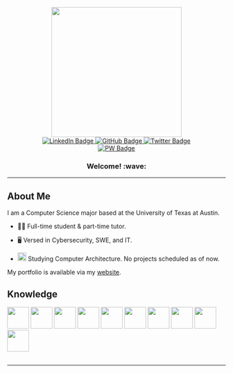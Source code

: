 <div id="header" align="center">
  <img src="https://media.giphy.com/media/k0ijJhqrUP4T2EvmJ1/giphy.gif" width="300">
</div>

<div id="badges" align="center">
  <a href="https://www.linkedin.com/in/jared-baron-panares-841046242">
    <img src="https://img.shields.io/badge/LinkedIn-blue?logo=linkedin&logoColor=white&style=plastic" alt="LinkedIn Badge">
  </a>
  <a href="https://github.com/Jarpiano">
    <img src="https://img.shields.io/badge/github-lightgrey?logo=github&logoColor=white&style=plastic" alt="GitHub Badge">
  </a>
  <a href="https://twitter.com/RealJarpiano">
    <img src="https://img.shields.io/badge/Twitter-blue?logo=twitter&logoColor=white&style=plastic" alt="Twitter Badge">
  </a>
  <br>
  <a href="https://jarpiano.github.io/">
    <img src="https://img.shields.io/badge/Visit%20My%20Site-blueviolet?logo=Hugo&&logoColor=white&style=plastic" alt="PW Badge">
  </a>
</div>

<h3 align="center"> Welcome! :wave: </h3>
<hr>

## About Me
I am a Computer Science major based at the University of Texas at Austin.

- :student: Full-time student & part-time tutor.

- :desktop_computer: Versed in Cybersecurity, SWE, and IT.

- <img src="https://cdn.jsdelivr.net/gh/devicons/devicon@latest/icons/vscode/vscode-original.svg" width="20" /> Studying Computer Architecture. No projects scheduled as of now.

My portfolio is available via my [website](https://jarpiano.github.io/).

## Knowledge
<div id="lang-icons">
  <img src="https://cdn.jsdelivr.net/gh/devicons/devicon/icons/java/java-original.svg" width="50"/>
  <img src="https://cdn.jsdelivr.net/gh/devicons/devicon/icons/javascript/javascript-original.svg" width="50"/>
  <img src="https://cdn.jsdelivr.net/gh/devicons/devicon/icons/python/python-original.svg" width="50"/>
  <img src="https://cdn.jsdelivr.net/gh/devicons/devicon/icons/html5/html5-original.svg" width="50"/>
  <img src="https://cdn.jsdelivr.net/gh/devicons/devicon/icons/css3/css3-original.svg" width="50"/>
  <img src="https://cdn.jsdelivr.net/gh/devicons/devicon/icons/hugo/hugo-original.svg" width="50"/>
  <img src="https://cdn.jsdelivr.net/gh/devicons/devicon/icons/mysql/mysql-original.svg" width="50"/>
  <img src="https://cdn.jsdelivr.net/gh/devicons/devicon/icons/bash/bash-original.svg" width="50"/>
  <img src="https://cdn.jsdelivr.net/gh/devicons/devicon/icons/linux/linux-original.svg" width="50"/>
  <img src="https://cdn.jsdelivr.net/gh/devicons/devicon@latest/icons/c/c-original.svg" width="50"/>
</div>
<br>
<hr>
